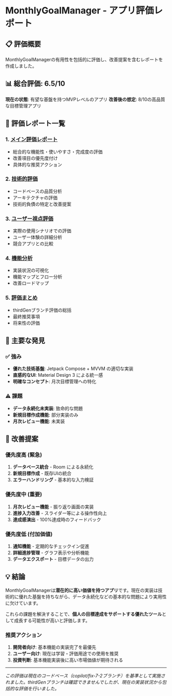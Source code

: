 # MonthlyGoalManager - アプリ評価レポート

## 📋 評価概要
MonthlyGoalManagerの有用性を包括的に評価し、改善提案を含むレポートを作成しました。

## 📊 総合評価: 6.5/10

**現在の状態**: 有望な基盤を持つMVPレベルのアプリ
**改善後の想定**: 8/10の高品質な目標管理アプリ

## 📂 評価レポート一覧

### 1. [メイン評価レポート](./APP_EVALUATION.md)
- 総合的な機能性・使いやすさ・完成度の評価
- 改善項目の優先度付け
- 具体的な推奨アクション

### 2. [技術的評価](./TECHNICAL_EVALUATION.md)
- コードベースの品質分析
- アーキテクチャの評価
- 技術的負債の特定と改善提案

### 3. [ユーザー視点評価](./USER_EVALUATION.md)
- 実際の使用シナリオでの評価
- ユーザー体験の詳細分析
- 競合アプリとの比較

### 4. [機能分析](./FEATURE_ANALYSIS.md)
- 実装状況の可視化
- 機能マップとフロー分析
- 改善ロードマップ

### 5. [評価まとめ](./EVALUATION_SUMMARY.md)
- thirdGenブランチ評価の総括
- 最終推奨事項
- 将来性の評価

## 🎯 主要な発見

### ✅ 強み
- **優れた技術基盤**: Jetpack Compose + MVVM の適切な実装
- **直感的なUI**: Material Design 3 による統一感
- **明確なコンセプト**: 月次目標管理への特化

### ⚠️ 課題
- **データ永続化未実装**: 致命的な問題
- **新規目標作成機能**: 部分実装のみ
- **月次レビュー機能**: 未実装

## 🚀 改善提案

### 優先度高 (緊急)
1. **データベース統合** - Room による永続化
2. **新規目標作成** - 既存UIの統合
3. **エラーハンドリング** - 基本的な入力検証

### 優先度中 (重要)
1. **月次レビュー機能** - 振り返り画面の実装
2. **進捗入力改善** - スライダー等による操作性向上
3. **達成感演出** - 100%達成時のフィードバック

### 優先度低 (付加価値)
1. **通知機能** - 定期的なチェックイン促進
2. **詳細進捗管理** - グラフ表示や分析機能
3. **データエクスポート** - 目標データの出力

## 💡 結論

MonthlyGoalManagerは**潜在的に高い価値を持つアプリ**です。現在の実装は技術的に優れた基盤を持ちながら、データ永続化などの基本的な問題により実用性に欠けています。

これらの課題を解決することで、**個人の目標達成をサポートする優れたツール**として成長する可能性が高いと評価します。

### 推奨アクション
1. **開発者向け**: 基本機能の実装完了を最優先
2. **ユーザー向け**: 現在は学習・評価用途での使用を推奨
3. **投資判断**: 基本機能実装後に高い市場価値が期待される

---

*この評価は現在のコードベース（copilot/fix-7-2ブランチ）を基準として実施されました。thirdGenブランチは確認できませんでしたが、現在の実装状況から包括的な評価を行いました。*